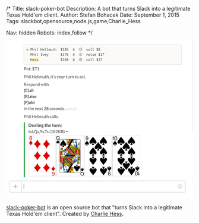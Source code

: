 /*
Title: slack-poker-bot
Description: A bot that turns Slack into a legitimate Texas Hold'em client.
Author: Stefan Bohacek
Date: September 1, 2015
Tags: slackbot,opensource,node.js,game,Charlie_Hess

Nav: hidden
Robots: index,follow
*/

[![](/content/bots/slackbots/images/slack-poker-bot.png)](https://github.com/CharlieHess/slack-poker-bot)

[slack-poker-bot](https://github.com/CharlieHess/slack-poker-bot) is an open source bot that "turns Slack into a legitimate Texas Hold'em client". Created by [Charlie Hess](https://twitter.com/Charlie_Hess).